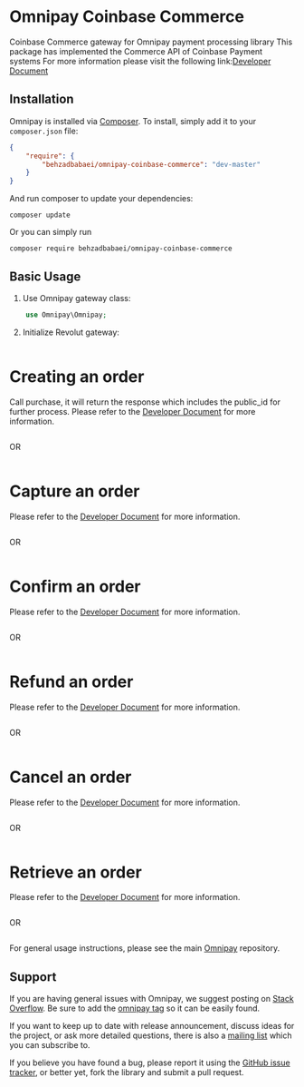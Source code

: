 # Omnipay Coinbase Commerce
Coinbase Commerce gateway for Omnipay payment processing library
This package has implemented the Commerce API of Coinbase Payment systems
For more information please visit the following link:[Developer Document](https://commerce.coinbase.com/docs/#php)

## Installation

Omnipay is installed via [Composer](http://getcomposer.org/). To install, simply add it
to your `composer.json` file:

```json
{
    "require": {
        "behzadbabaei/omnipay-coinbase-commerce": "dev-master"
    }
}
```

And run composer to update your dependencies:

    composer update

Or you can simply run

    composer require behzadbabaei/omnipay-coinbase-commerce

## Basic Usage

1. Use Omnipay gateway class:

```php
    use Omnipay\Omnipay;
```

2. Initialize Revolut gateway:

```php

```

# Creating an order
Call purchase, it will return the response which includes the public_id for further process.
Please refer to the [Developer Document]() for more information.

```php

```

OR

```php

```

# Capture an order
Please refer to the [Developer Document]() for more information.

```php

```

OR

```php

```

# Confirm an order
Please refer to the [Developer Document]() for more information.

```php

```

OR

```php

```

# Refund an order
Please refer to the [Developer Document]() for more information.

```php

```

OR

```php

```

# Cancel an order
Please refer to the [Developer Document]() for more information.

```php

```

OR

```php

```

# Retrieve an order
Please refer to the [Developer Document]() for more information.

```php

```

OR

```php

```

For general usage instructions, please see the main [Omnipay](https://github.com/thephpleague/omnipay)
repository.

## Support

If you are having general issues with Omnipay, we suggest posting on
[Stack Overflow](http://stackoverflow.com/). Be sure to add the
[omnipay tag](http://stackoverflow.com/questions/tagged/omnipay) so it can be easily found.

If you want to keep up to date with release announcement, discuss ideas for the project,
or ask more detailed questions, there is also a [mailing list](https://groups.google.com/forum/#!forum/omnipay) which
you can subscribe to.

If you believe you have found a bug, please report it using the [GitHub issue tracker](https://github.com/behzadbabaei/omnipay-coinbase-commerce/issues),
or better yet, fork the library and submit a pull request.

